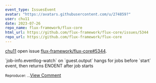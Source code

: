 ```yaml
---
event_type: IssuesEvent
avatar: "https://avatars.githubusercontent.com/u/274859?"
user: chu11
date: 2023-07-26
repo_name: flux-framework/flux-core
html_url: https://github.com/flux-framework/flux-core/issues/5344
repo_url: https://github.com/flux-framework/flux-core
---
```


<a href='https://github.com/chu11' target='_blank'>chu11</a> open issue <a href='https://github.com/flux-framework/flux-core/issues/5344' target='_blank'>flux-framework/flux-core#5344</a>.

<p>`job-info.eventlog-watch` on `guest.output` hangs for jobs before `start` event, then returns ENOENT after job starts</p><small>Reproducer:...</small><a href='https://github.com/flux-framework/flux-core/issues/5344' target='_blank'>View Comment</a>